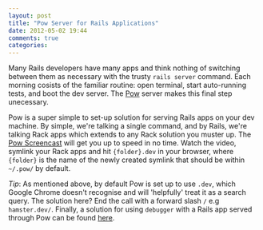 ```yaml
---
layout: post
title: "Pow Server for Rails Applications"
date: 2012-05-02 19:44
comments: true
categories: 
---
```

Many Rails developers have many apps and think nothing of switching between them as necessary with the trusty `rails server` command. Each morning cosists of the familiar routine: open terminal, start auto-running tests, and boot the dev server. The [Pow](http://pow.cx) server makes this final step unecessary.

Pow is a super simple to set-up solution for serving Rails apps on your dev machine. By simple, we're talking a single command, and by Rails, we're talking Rack apps which extends to any Rack solution you muster up. The [Pow Screencast](http://get.pow.cx/media/screencast.mov) will get you up to speed in no time. Watch the video, symlink your Rack apps and hit `{folder}.dev` in your browser, where `{folder}` is the name of the newly created symlink that should be within `~/.pow/` by default.

*Tip*: As mentioned above, by default Pow is set up to use `.dev`, which Google Chrome doesn't recognise and will 'helpfully' treat it as a search query. The solution here? End the call with a forward slash `/` e.g `hamster.dev/`. Finally, a solution for using `debugger` with a Rails app served through Pow can be found [here](https://gist.github.com/1098830).
